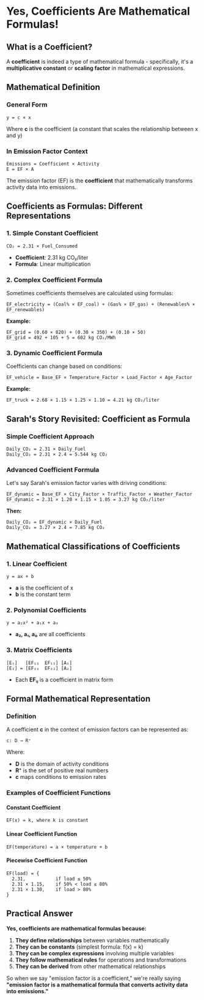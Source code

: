 # Yes, Coefficients Are Mathematical Formulas!

## What is a Coefficient?

A **coefficient** is indeed a type of mathematical formula - specifically, it's a **multiplicative constant** or **scaling factor** in mathematical expressions.

## Mathematical Definition

### General Form

```
y = c × x
```

Where **c** is the coefficient (a constant that scales the relationship between x and y)

### In Emission Factor Context

```
Emissions = Coefficient × Activity
E = EF × A
```

The emission factor (EF) is the **coefficient** that mathematically transforms activity data into emissions.

## Coefficients as Formulas: Different Representations

### 1. Simple Constant Coefficient

```
CO₂ = 2.31 × Fuel_Consumed
```

- **Coefficient**: 2.31 kg CO₂/liter
- **Formula**: Linear multiplication

### 2. Complex Coefficient Formula

Sometimes coefficients themselves are calculated using formulas:

```
EF_electricity = (Coal% × EF_coal) + (Gas% × EF_gas) + (Renewables% × EF_renewables)
```

**Example:**

```
EF_grid = (0.60 × 820) + (0.30 × 350) + (0.10 × 50)
EF_grid = 492 + 105 + 5 = 602 kg CO₂/MWh
```

### 3. Dynamic Coefficient Formula

Coefficients can change based on conditions:

```
EF_vehicle = Base_EF × Temperature_Factor × Load_Factor × Age_Factor
```

**Example:**

```
EF_truck = 2.68 × 1.15 × 1.25 × 1.10 = 4.21 kg CO₂/liter
```

## Sarah's Story Revisited: Coefficient as Formula

### Simple Coefficient Approach

```
Daily_CO₂ = 2.31 × Daily_Fuel
Daily_CO₂ = 2.31 × 2.4 = 5.544 kg CO₂
```

### Advanced Coefficient Formula

Let's say Sarah's emission factor varies with driving conditions:

```
EF_dynamic = Base_EF × City_Factor × Traffic_Factor × Weather_Factor
EF_dynamic = 2.31 × 1.20 × 1.15 × 1.05 = 3.27 kg CO₂/liter
```

**Then:**

```
Daily_CO₂ = EF_dynamic × Daily_Fuel
Daily_CO₂ = 3.27 × 2.4 = 7.85 kg CO₂
```

## Mathematical Classifications of Coefficients

### 1. Linear Coefficient

```
y = ax + b
```

- **a** is the coefficient of x
- **b** is the constant term

### 2. Polynomial Coefficients

```
y = a₂x² + a₁x + a₀
```

- **a₂, a₁, a₀** are all coefficients

### 3. Matrix Coefficients

```
[E₁]   [EF₁₁  EF₁₂] [A₁]
[E₂] = [EF₂₁  EF₂₂] [A₂]
```

- Each **EFᵢⱼ** is a coefficient in matrix form

## Formal Mathematical Representation

### Definition

A coefficient **c** in the context of emission factors can be represented as:

```
c: D → R⁺
```

Where:

- **D** is the domain of activity conditions
- **R⁺** is the set of positive real numbers
- **c** maps conditions to emission rates

### Examples of Coefficient Functions

#### Constant Coefficient

```
EF(x) = k, where k is constant
```

#### Linear Coefficient Function

```
EF(temperature) = a × temperature + b
```

#### Piecewise Coefficient Function

```
EF(load) = {
  2.31,           if load ≤ 50%
  2.31 × 1.15,    if 50% < load ≤ 80%
  2.31 × 1.30,    if load > 80%
}
```

## Practical Answer

**Yes, coefficients are mathematical formulas because:**

1. **They define relationships** between variables mathematically
2. **They can be constants** (simplest formula: f(x) = k)
3. **They can be complex expressions** involving multiple variables
4. **They follow mathematical rules** for operations and transformations
5. **They can be derived** from other mathematical relationships

So when we say "emission factor is a coefficient," we're really saying **"emission factor is a mathematical formula that converts activity data into emissions."**
